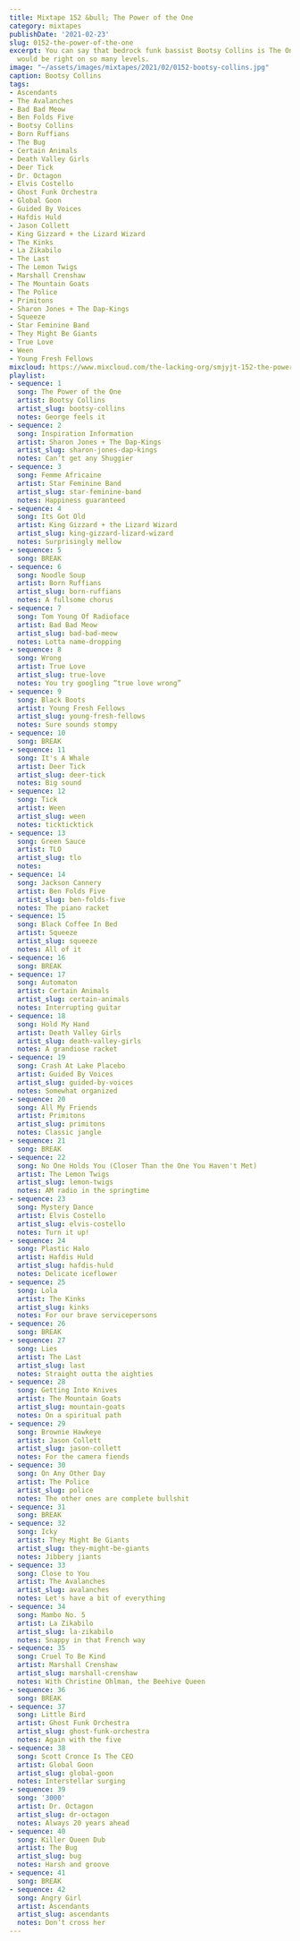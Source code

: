 ```yaml
---
title: Mixtape 152 &bull; The Power of the One
category: mixtapes
publishDate: '2021-02-23'
slug: 0152-the-power-of-the-one
excerpt: You can say that bedrock funk bassist Bootsy Collins is The One, and you
  would be right on so many levels.
image: "~/assets/images/mixtapes/2021/02/0152-bootsy-collins.jpg"
caption: Bootsy Collins
tags:
- Ascendants
- The Avalanches
- Bad Bad Meow
- Ben Folds Five
- Bootsy Collins
- Born Ruffians
- The Bug
- Certain Animals
- Death Valley Girls
- Deer Tick
- Dr. Octagon
- Elvis Costello
- Ghost Funk Orchestra
- Global Goon
- Guided By Voices
- Hafdis Huld
- Jason Collett
- King Gizzard + the Lizard Wizard
- The Kinks
- La Zikabilo
- The Last
- The Lemon Twigs
- Marshall Crenshaw
- The Mountain Goats
- The Police
- Primitons
- Sharon Jones + The Dap-Kings
- Squeeze
- Star Feminine Band
- They Might Be Giants
- True Love
- Ween
- Young Fresh Fellows
mixcloud: https://www.mixcloud.com/the-lacking-org/smjyjt-152-the-power-of-the-one/
playlist:
- sequence: 1
  song: The Power of the One
  artist: Bootsy Collins
  artist_slug: bootsy-collins
  notes: George feels it
- sequence: 2
  song: Inspiration Information
  artist: Sharon Jones + The Dap-Kings
  artist_slug: sharon-jones-dap-kings
  notes: Can’t get any Shuggier
- sequence: 3
  song: Femme Africaine
  artist: Star Feminine Band
  artist_slug: star-feminine-band
  notes: Happiness guaranteed
- sequence: 4
  song: Its Got Old
  artist: King Gizzard + the Lizard Wizard
  artist_slug: king-gizzard-lizard-wizard
  notes: Surprisingly mellow
- sequence: 5
  song: BREAK
- sequence: 6
  song: Noodle Soup
  artist: Born Ruffians
  artist_slug: born-ruffians
  notes: A fullsome chorus
- sequence: 7
  song: Tom Young Of Radioface
  artist: Bad Bad Meow
  artist_slug: bad-bad-meow
  notes: Lotta name-dropping
- sequence: 8
  song: Wrong
  artist: True Love
  artist_slug: true-love
  notes: You try googling “true love wrong”
- sequence: 9
  song: Black Boots
  artist: Young Fresh Fellows
  artist_slug: young-fresh-fellows
  notes: Sure sounds stompy
- sequence: 10
  song: BREAK
- sequence: 11
  song: It's A Whale
  artist: Deer Tick
  artist_slug: deer-tick
  notes: Big sound
- sequence: 12
  song: Tick
  artist: Ween
  artist_slug: ween
  notes: tickticktick
- sequence: 13
  song: Green Sauce
  artist: TLO
  artist_slug: tlo
  notes:
- sequence: 14
  song: Jackson Cannery
  artist: Ben Folds Five
  artist_slug: ben-folds-five
  notes: The piano racket
- sequence: 15
  song: Black Coffee In Bed
  artist: Squeeze
  artist_slug: squeeze
  notes: All of it
- sequence: 16
  song: BREAK
- sequence: 17
  song: Automaton
  artist: Certain Animals
  artist_slug: certain-animals
  notes: Interrupting guitar
- sequence: 18
  song: Hold My Hand
  artist: Death Valley Girls
  artist_slug: death-valley-girls
  notes: A grandiose racket
- sequence: 19
  song: Crash At Lake Placebo
  artist: Guided By Voices
  artist_slug: guided-by-voices
  notes: Somewhat organized
- sequence: 20
  song: All My Friends
  artist: Primitons
  artist_slug: primitons
  notes: Classic jangle
- sequence: 21
  song: BREAK
- sequence: 22
  song: No One Holds You (Closer Than the One You Haven't Met)
  artist: The Lemon Twigs
  artist_slug: lemon-twigs
  notes: AM radio in the springtime
- sequence: 23
  song: Mystery Dance
  artist: Elvis Costello
  artist_slug: elvis-costello
  notes: Turn it up!
- sequence: 24
  song: Plastic Halo
  artist: Hafdis Huld
  artist_slug: hafdis-huld
  notes: Delicate iceflower
- sequence: 25
  song: Lola
  artist: The Kinks
  artist_slug: kinks
  notes: For our brave servicepersons
- sequence: 26
  song: BREAK
- sequence: 27
  song: Lies
  artist: The Last
  artist_slug: last
  notes: Straight outta the aighties
- sequence: 28
  song: Getting Into Knives
  artist: The Mountain Goats
  artist_slug: mountain-goats
  notes: On a spiritual path
- sequence: 29
  song: Brownie Hawkeye
  artist: Jason Collett
  artist_slug: jason-collett
  notes: For the camera fiends
- sequence: 30
  song: On Any Other Day
  artist: The Police
  artist_slug: police
  notes: The other ones are complete bullshit
- sequence: 31
  song: BREAK
- sequence: 32
  song: Icky
  artist: They Might Be Giants
  artist_slug: they-might-be-giants
  notes: Jibbery jiants
- sequence: 33
  song: Close to You
  artist: The Avalanches
  artist_slug: avalanches
  notes: Let's have a bit of everything
- sequence: 34
  song: Mambo No. 5
  artist: La Zikabilo
  artist_slug: la-zikabilo
  notes: Snappy in that French way
- sequence: 35
  song: Cruel To Be Kind
  artist: Marshall Crenshaw
  artist_slug: marshall-crenshaw
  notes: With Christine Ohlman, the Beehive Queen
- sequence: 36
  song: BREAK
- sequence: 37
  song: Little Bird
  artist: Ghost Funk Orchestra
  artist_slug: ghost-funk-orchestra
  notes: Again with the five
- sequence: 38
  song: Scott Cronce Is The CEO
  artist: Global Goon
  artist_slug: global-goon
  notes: Interstellar surging
- sequence: 39
  song: '3000'
  artist: Dr. Octagon
  artist_slug: dr-octagon
  notes: Always 20 years ahead
- sequence: 40
  song: Killer Queen Dub
  artist: The Bug
  artist_slug: bug
  notes: Harsh and groove
- sequence: 41
  song: BREAK
- sequence: 42
  song: Angry Girl
  artist: Ascendants
  artist_slug: ascendants
  notes: Don’t cross her
---
```


